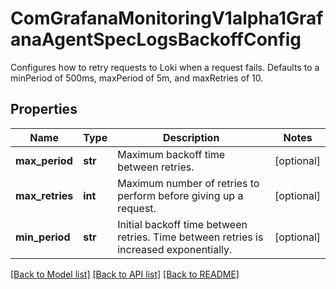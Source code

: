# ComGrafanaMonitoringV1alpha1GrafanaAgentSpecLogsBackoffConfig

Configures how to retry requests to Loki when a request fails. Defaults to a minPeriod of 500ms, maxPeriod of 5m, and maxRetries of 10.
## Properties
Name | Type | Description | Notes
------------ | ------------- | ------------- | -------------
**max_period** | **str** | Maximum backoff time between retries. | [optional] 
**max_retries** | **int** | Maximum number of retries to perform before giving up a request. | [optional] 
**min_period** | **str** | Initial backoff time between retries. Time between retries is increased exponentially. | [optional] 

[[Back to Model list]](../README.md#documentation-for-models) [[Back to API list]](../README.md#documentation-for-api-endpoints) [[Back to README]](../README.md)


